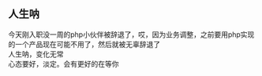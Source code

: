 [prop:title]: 人生呐
[prop:date]: 2019年07月11日
[prop:tags]: life

## 人生呐<br>
今天刚入职没一周的php小伙伴被辞退了，哎，因为业务调整，之前要用php实现的一个产品现在可能不用了，然后就被无辜辞退了<br>
人生呐，变化无常<br>
心态要好，淡定。会有更好的在等你
